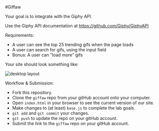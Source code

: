 #Giffaw

Your goal is to integrate with the Giphy API.

Use the Giphy API documentation at https://github.com/Giphy/GiphyAPI

Requirements:

* A user can see the top 25 trending gifs when the page loads
* A user can search for gifs, using the input field
* Bonus: A user can "load more" gifs

Your site should look something like:

![desktop layout](/layout_goal.png)


Workflow & Submission:
* Fork this repository.
* Clone the `giffaw` repo from *your* gitHub account onto your computer.
* Open `index.html` in your browser to see the current version of our site.
* Make changes to (at least) `base.js` to complete the lab goals.
* `git add` and `git commit` your changes.
* `git push` to update the repo on your gitHub account.
* Submit the link to the `giffaw` repo on your gitHub account.
